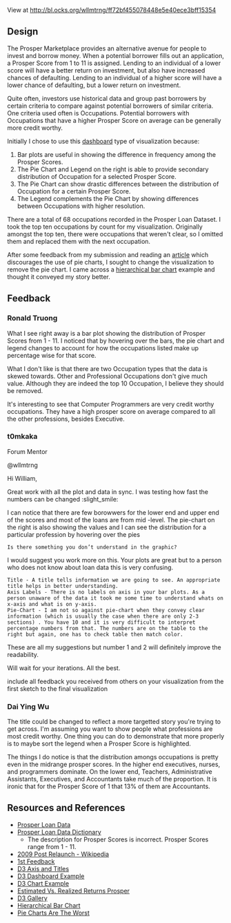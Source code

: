 
View at http://bl.ocks.org/wllmtrng/ff72bf455078448e5e40ece3bff15354

## Design 
The Prosper Marketplace provides an alternative avenue for people to invest and borrow money.
When a potential borrower fills out an application, a Prosper Score from 1 to 11 is assigned.
Lending to an individual of a lower score will have a better return on investment,
but also have increased chances of defaulting. Lending to an individual of a higher score will have a
lower chance of defaulting, but a lower return on investment.

Quite often, investors use historical data and group past borrowers by certain criteria to
compare against potential borrowers of similar criteria. One criteria used often is Occupations.
Potential borrowers with Occupations that have a higher Prosper Score on average can be generally more credit worthy.

Initially I chose to use this [dashboard](http://bl.ocks.org/NPashaP/96447623ef4d342ee09b) type of visualization because:

1. Bar plots are useful in showing the difference in frequency among the Prosper Scores.
2. The Pie Chart and Legend on the right is able to provide secondary distribution of Occupation for a selected Prosper Score.
3. The Pie Chart can show drastic differences between the distribution of Occupation for a certain Prosper Score.
4. The Legend complements the Pie Chart by showing differences between Occupations with higher resolution.

There are a total of 68 occupations recorded in the Prosper Loan Dataset. I took the top ten occupations by count for
my visualization. Originally amongst the top ten, there were occupations that weren't clear, so I omitted them and
replaced them with the next occupation.

After some feedback from my submission and reading an [article](http://www.businessinsider.com/pie-charts-are-the-worst-2013-6) which 
discourages the use of pie charts, I sought to change the visualization to remove the pie chart. I came across a [hierarchical bar chart](http://bl.ocks.org/mbostock/1283663)
example and thought it conveyed my story better.

## Feedback

### Ronald Truong

What I see right away is a bar plot showing the distribution of Prosper Scores from 1 - 11. I noticed that by 
hovering over the bars, the pie chart and legend changes to account for how the occupations listed make up
percentage wise for that score.

What I don't like is that there are two Occupation types that the data is skewed towards. Other and Professional
Occupations don't give much value. Although they are indeed the top 10 Occupation, I believe they should be removed.

It's interesting to see that Computer Programmers are very credit worthy occupations. They have a high prosper score on
average compared to all the other professions, besides Executive.

### t0mkaka

Forum Mentor

@wllmtrng

Hi William,

Great work with all the plot and data in sync. I was testing how fast the numbers can be changed :slight_smile:

I can notice that there are few borowwers for the lower end and upper end of the scores and most of the loans are from mid -level. The pie-chart on the right is also showing the values and I can see the distribution for a particular profession by hovering over the pies

    Is there something you don’t understand in the graphic?

I would suggest you work more on this. Your plots are great but to a person who does not know about loan data this is very confusing.

    Title - A title tells information we are going to see. An appropriate title helps in better understanding.
    Axis Labels - There is no labels on axis in your bar plots. As a person unaware of the data it took me some time to understand whats on x-axis and what is on y-axis.
    Pie-Chart - I am not so against pie-chart when they convey clear information (which is usually the case when there are only 2-3 sections) . You have 10 and it is very difficult to interpret percentage numbers from that. The numbers are on the table to the right but again, one has to check table then match color.

These are all my suggestions but number 1 and 2 will definitely improve the readability.

Will wait for your iterations. All the best.

include all feedback you received from others on your visualization from the first sketch to the final 
visualization

### Dai Ying Wu
The title could be changed to reflect a more targetted story you're trying to get across. I'm assuming you want to show
people what professions are most credit worthy. One thing you can do to demonstrate that more properly is to maybe sort the legend when a Prosper Score is highlighted.

The things I do notice is that the distribution amongs occupations is pretty even in the midrange prosper scores. In the
higher end executives, nurses, and programmers dominate. On the lower end, Teachers, Administrative Assistants, Executives, 
and Accountants take much of the proportion. It is ironic that for the Prosper Score of 1 that 13% of them are Accountants.

## Resources and References
- [Prosper Loan Data](https://www.google.com/url?q=https://s3.amazonaws.com/udacity-hosted-downloads/ud651/prosperLoanData.csv&sa=D&ust=1470535594989000&usg=AFQjCNFnP-1MaAOimLzkxa8Wjq5TC7Ez-Q)
- [Prosper Loan Data Dictionary](https://www.google.com/url?q=https://docs.google.com/spreadsheet/ccc?key%3D0AllIqIyvWZdadDd5NTlqZ1pBMHlsUjdrOTZHaVBuSlE%26usp%3Dsharing&sa=D&ust=1470535594992000&usg=AFQjCNE55Bq3n5BUUUUn6t_0QAQ7GxqkSA)
  - The description for Prosper Scores is incorrect. Prosper Scores range from 1 - 11.
- [2009 Post Relaunch - Wikipedia](https://en.wikipedia.org/wiki/Prosper_Marketplace#2009_post_SEC_relaunch)
- [1st Feedback](https://discussions.udacity.com/t/propser-loans-feedback-request/185271)
- [D3 Axis and Titles](http://www.d3noob.org/2013/01/adding-title-to-your-d3js-graph.html)
- [D3 Dashboard Example](http://bl.ocks.org/NPashaP/96447623ef4d342ee09b)
- [D3 Chart Example](http://www.alexrothenberg.com/2014/01/06/learning-d3-by-building-a-chart.js.html)
- [Estimated Vs. Realized Returns Prosper](https://angel.co/projects/289416-expected-vs-realized-returns-for-prosper-loans?src=user_profile)
- [D3 Gallery](https://github.com/d3/d3/wiki/gallery)
- [Hierarchical Bar Chart](http://bl.ocks.org/mbostock/1283663)
- [Pie Charts Are The Worst](http://www.businessinsider.com/pie-charts-are-the-worst-2013-6)
